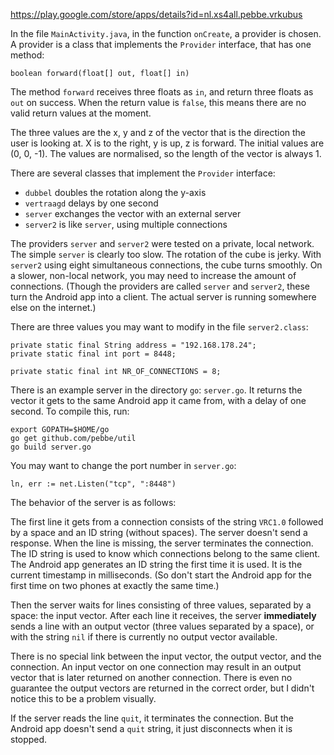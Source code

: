 https://play.google.com/store/apps/details?id=nl.xs4all.pebbe.vrkubus

In the file `MainActivity.java`, in the function `onCreate`, a provider
is chosen. A provider is a class that implements the `Provider`
interface, that has one method:

    boolean forward(float[] out, float[] in)

The method `forward` receives three floats as `in`, and return three
floats as `out` on success. When the return value is `false`, this means
there are no valid return values at the moment.

The three values are the x, y and z of the vector that is the direction
the user is looking at. X is to the right, y is up, z is forward. The
initial values are (0, 0, -1). The values are normalised, so the length
of the vector is always 1.

There are several classes that implement the `Provider` interface:

  - `dubbel` doubles the rotation along the y-axis
  - `vertraagd` delays by one second
  - `server` exchanges the vector with an external server
  - `server2` is like `server`, using multiple connections

The providers `server` and `server2` were tested on a private, local
network. The simple `server` is clearly too slow. The rotation of the
cube is jerky. With `server2` using eight simultaneous connections, the
cube turns smoothly. On a slower, non-local network, you may need to
increase the amount of connections. (Though the providers are called
`server` and `server2`, these turn the Android app into a client. The
actual server is running somewhere else on the internet.)

There are three values you may want to modify in the file `server2.class`:

    private static final String address = "192.168.178.24";
    private static final int port = 8448;

    private static final int NR_OF_CONNECTIONS = 8;

There is an example server in the directory `go`: `server.go`. It
returns the vector it gets to the same Android app it came from, with a
delay of one second. To compile this, run:

    export GOPATH=$HOME/go
	go get github.com/pebbe/util
	go build server.go

You may want to change the port number in `server.go`:

    ln, err := net.Listen("tcp", ":8448")

The behavior of the server is as follows:

The first line it gets from a connection consists of the string `VRC1.0`
followed by a space and an ID string (without spaces). The server
doesn't send a response. When the line is missing, the server terminates
the connection. The ID string is used to know which connections belong
to the same client. The Android app generates an ID string the first
time it is used. It is the current timestamp in milliseconds. (So don't
start the Android app for the first time on two phones at exactly the
same time.)

Then the server waits for lines consisting of three values, separated by
a space: the input vector. After each line it receives, the server
**immediately** sends a line with an output vector (three values
separated by a space), or with the string `nil` if there is currently no
output vector available.

There is no special link between the input vector, the output vector,
and the connection. An input vector on one connection may result in an
output vector that is later returned on another connection. There is
even no guarantee the output vectors are returned in the correct order,
but I didn't notice this to be a problem visually.

If the server reads the line `quit`, it terminates the connection. But
the Android app doesn't send a `quit` string, it just disconnects when
it is stopped.
